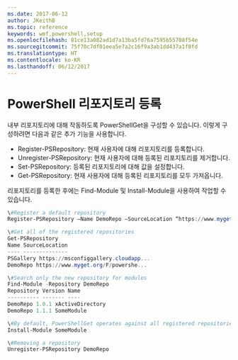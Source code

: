 ```yaml
---
ms.date: 2017-06-12
author: JKeithB
ms.topic: reference
keywords: wmf,powershell,setup
ms.openlocfilehash: 81ce13a082ad1d7a13ba5fd76a7595b55708f54e
ms.sourcegitcommit: 75f70c7df01eea5e7a2c16f9a3ab1dd437a1f8fd
ms.translationtype: HT
ms.contentlocale: ko-KR
ms.lasthandoff: 06/12/2017
---
```

# <a name="register-a-powershell-repository"></a>PowerShell 리포지토리 등록
내부 리포지토리에 대해 작동하도록 PowerShellGet을 구성할 수 있습니다. 이렇게 구성하려면 다음과 같은 추가 기능을 사용합니다.
- Register-PSRepository: 현재 사용자에 대해 리포지토리를 등록합니다.
- Unregister-PSRepository: 현재 사용자에 대해 등록된 리포지토리를 제거합니다.
- Set-PSRepository: 등록된 리포지토리에 대해 값을 설정합니다.
- Get-PSRepository: 현재 사용자에 대해 등록된 리포지토리를 모두 가져옵니다.

리포지토리를 등록한 후에는 Find-Module 및 Install-Module을 사용하여 작업할 수 있습니다.

```powershell
\#Register a default repository
Register-PSRepository –Name DemoRepo –SourceLocation “https://www.myget.org/F/powershellgetdemo/api/v2” –PublishLocation “<https://www.myget.org/F/powershellgetdemo/api/v2>/package” –InstallationPolicy –Trusted

\#Get all of the registered repositories
Get-PSRepository
Name SourceLocation
---- --------------
PSGallery https://msconfiggallery.cloudapp...
DemoRepo https://www.myget.org/F/powershe...

\#Search only the new repository for modules
Find-Module -Repository DemoRepo
Repository Version Name
---------- ------- ----
DemoRepo 1.0.1 xActiveDirectory
DemoRepo 1.1.1 SomeModule

\#By default, PowerShellGet operates against all registered repositories when none is specified. In this example, the “SomeModule” module is installed from the DemoRepo.
Install-Module SomeModule

\#Removing a repository
Unregister-PSRepository DemoRepo
```


